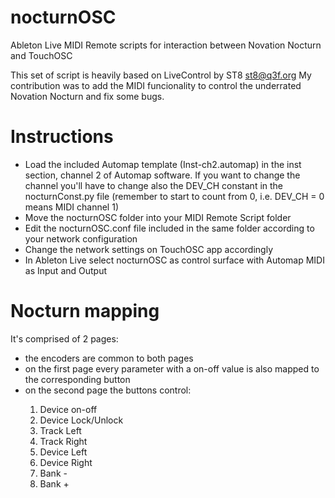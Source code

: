 # nocturnOSC
Ableton Live MIDI Remote scripts for interaction between Novation Nocturn and TouchOSC

This set of script is heavily based on LiveControl by ST8 <st8@q3f.org>
My contribution was to add the MIDI funcionality to control the underrated Novation Nocturn and fix some bugs.

# Instructions

<ul>
  <li>Load the included Automap template (Inst-ch2.automap) in the inst section, channel 2 of Automap software. If you want to change the channel you'll have to   change also the DEV_CH constant in the nocturnConst.py file (remember to start to count from 0, i.e. DEV_CH = 0 means MIDI channel 1)</li>
  <li>Move the nocturnOSC folder into your MIDI Remote Script folder</li>
  <li>Edit the nocturnOSC.conf file included in the same folder according to your network configuration</li>
  <li>Change the network settings on TouchOSC app accordingly</li>
  <li>In Ableton Live select nocturnOSC as control surface with Automap MIDI as Input and Output</li>
</ul>

# Nocturn mapping

It's comprised of 2 pages:
<ul>
  <li>the encoders are common to both pages</li>
  <li>on the first page every parameter with a on-off value is also mapped to the corresponding button</li>
  <li>on the second page the buttons control:</li>
  <ol>
    <li>Device on-off</li>
    <li>Device Lock/Unlock</li>
    <li>Track Left</li>
    <li>Track Right</li>
    <li>Device Left</li>
    <li>Device Right</li>
    <li>Bank -</li>
    <li>Bank +</li>
  </ol>
</ul>
